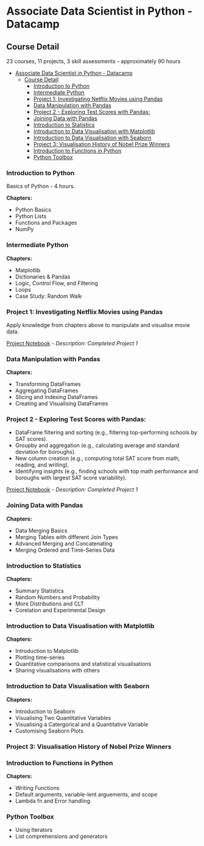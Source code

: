 # Associate Data Scientist in Python - Datacamp

## Course Detail

23 courses, 11 projects, 3 skill assessments - approximately 90 hours

- [Associate Data Scientist in Python - Datacamp](#associate-data-scientist-in-python---datacamp)
  - [Course Detail](#course-detail)
    - [Introduction to Python](#introduction-to-python)
    - [Intermediate Python](#intermediate-python)
    - [Project 1: Investigating Netflix Movies using Pandas](#project-1-investigating-netflix-movies-using-pandas)
    - [Data Manipulation with Pandas](#data-manipulation-with-pandas)
    - [Project 2 - Exploring Test Scores with Pandas:](#project-2---exploring-test-scores-with-pandas)
    - [Joining Data with Pandas](#joining-data-with-pandas)
    - [Introduction to Statistics](#introduction-to-statistics)
    - [Introduction to Data Visualisation with Matplotlib](#introduction-to-data-visualisation-with-matplotlib)
    - [Introduction to Data Visualisation with Seaborn](#introduction-to-data-visualisation-with-seaborn)
    - [Project 3: Visualisation History of Nobel Prize Winners](#project-3-visualisation-history-of-nobel-prize-winners)
    - [Introduction to Functions in Python](#introduction-to-functions-in-python)
    - [Python Toolbox](#python-toolbox)

### Introduction to Python

Basics of Python - 4 hours.

**Chapters:**
- Python Basics
- Python Lists
- Functions and Packages
- NumPy

### Intermediate Python

**Chapters:**
- Matplotlib
- Dictionaries & Pandas
- Logic, Control Flow, and Filtering
- Loops
- Case Study: Random Walk

### Project 1: Investigating Netflix Movies using Pandas

Apply knowledge from chapters above to manipulate and visualise movie data.

[Project Notebook](../Associate%20Data%20Scientist/Netflix_Movies/Project%201%20-%20Netflix.ipynb) - *Description: Completed Project 1*

### Data Manipulation with Pandas

**Chapters:**
- Transforming DataFrames
- Aggregating DataFrames
- Slicing and Indexing DataFrames
- Creating and Visualising DataFrames

### Project 2 - Exploring Test Scores with Pandas:

- DataFrame filtering and sorting (e.g., filtering top-performing schools by SAT scores).
- Groupby and aggregation (e.g., calculating average and standard deviation for boroughs).
- New column creation (e.g., computing total SAT score from math, reading, and writing).
- Identifying insights (e.g., finding schools with top math performance and boroughs with largest SAT score variability).

[Project Notebook](../Associate%20Data%20Scientist/School%20Results/Project%202%20-%20School%20Results.ipynb) - *Description: Completed Project 1*

### Joining Data with Pandas

**Chapters:**
- Data Merging Basics
- Merging Tables with different Join Types
- Advanced Merging and Concatenating
- Merging Ordered and Time-Series Data

### Introduction to Statistics 

**Chapters:**
- Summary Statistics
- Random Numbers and Probability
- More Distributions and CLT
- Corelation and Experimental Design 

### Introduction to Data Visualisation with Matplotlib

**Chapters:**
- Introduction to Matplotlib
- Plotting time-series
- Quantitative comparisons and statistical visualisations
- Sharing visualisations with others

### Introduction to Data Visualisation with Seaborn

**Chapters:**
- Introduction to Seaborn
- Visualising Two Quantitative Variables
- Visualising a Catergorical and a Quantitative Variable
- Customising Seaborn Plots

### Project 3: Visualisation History of Nobel Prize Winners



### Introduction to Functions in Python

**Chapters:**
- Writing Functions
- Default arguments, variable-lent arguements, and scope
- Lambda fn and Error handling
  
### Python Toolbox
- Using Iterators
- List comprehensions and generators
  